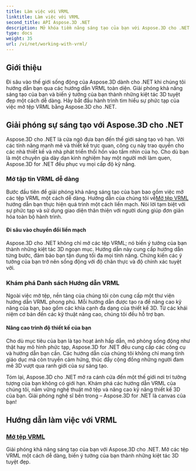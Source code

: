 ```yaml
---
title: Làm việc với VRML
linktitle: Làm việc với VRML
second_title: API Aspose.3D .NET
description: Mở khóa tiềm năng sáng tạo của bạn với Aspose.3D cho .NET! Mở tệp VRML, biến ý tưởng của bạn thành kỳ quan 3D. Khám phá các hướng dẫn VRML để làm chủ thiết kế liền mạch.
type: docs
weight: 35
url: /vi/net/working-with-vrml/
---
```


## Giới thiệu

Đi sâu vào thế giới sống động của Aspose.3D dành cho .NET khi chúng tôi hướng dẫn bạn qua các hướng dẫn VRML toàn diện. Giải phóng khả năng sáng tạo của bạn và biến ý tưởng của bạn thành những kiệt tác 3D tuyệt đẹp một cách dễ dàng. Hãy bắt đầu hành trình tìm hiểu sự phức tạp của việc mở tệp VRML bằng Aspose.3D cho .NET.

## Giải phóng sự sáng tạo với Aspose.3D cho .NET

Aspose.3D cho .NET là cửa ngõ đưa bạn đến thế giới sáng tạo vô hạn. Với các tính năng mạnh mẽ và thiết kế trực quan, công cụ này trao quyền cho các nhà thiết kế và nhà phát triển thổi hồn vào tầm nhìn của họ. Cho dù bạn là một chuyên gia dày dạn kinh nghiệm hay một người mới làm quen, Aspose.3D for .NET đều phục vụ mọi cấp độ kỹ năng.

### Mở tập tin VRML dễ dàng

 Bước đầu tiên để giải phóng khả năng sáng tạo của bạn bao gồm việc mở các tệp VRML một cách dễ dàng. Hướng dẫn của chúng tôi về[Mở tệp VRML](./opening-vrml-file/) hướng dẫn bạn thực hiện quá trình một cách liền mạch. Nói lời tạm biệt với sự phức tạp và sử dụng giao diện thân thiện với người dùng giúp đơn giản hóa toàn bộ hành trình.

#### Đi sâu vào chuyển đổi liền mạch

Aspose.3D cho .NET không chỉ mở các tệp VRML; nó biến ý tưởng của bạn thành những kiệt tác 3D ngoạn mục. Hướng dẫn này cung cấp hướng dẫn từng bước, đảm bảo bạn tận dụng tối đa mọi tính năng. Chứng kiến các ý tưởng của bạn trở nên sống động với độ chân thực và độ chính xác tuyệt vời.

### Khám phá Danh sách Hướng dẫn VRML

Ngoài việc mở tệp, nền tảng của chúng tôi còn cung cấp một thư viện hướng dẫn VRML phong phú. Mỗi hướng dẫn được tạo ra để nâng cao kỹ năng của bạn, bao gồm các khía cạnh đa dạng của thiết kế 3D. Từ các khái niệm cơ bản đến các kỹ thuật nâng cao, chúng tôi đều hỗ trợ bạn. 

#### Nâng cao trình độ thiết kế của bạn

Cho dù mục tiêu của bạn là tạo hoạt ảnh hấp dẫn, mô phỏng sống động như thật hay mô hình phức tạp, Aspose.3D for .NET đều cung cấp các công cụ và hướng dẫn bạn cần. Các hướng dẫn của chúng tôi không chỉ mang tính giáo dục mà còn truyền cảm hứng, thúc đẩy cộng đồng những người đam mê 3D vượt qua ranh giới của sự sáng tạo.

Tóm lại, Aspose.3D cho .NET mở ra cánh cửa đến một thế giới nơi trí tưởng tượng của bạn không có giới hạn. Khám phá các hướng dẫn VRML của chúng tôi, nắm vững nghệ thuật mở tệp và nâng cao kỹ năng thiết kế 3D của bạn. Giải phóng nghệ sĩ bên trong – Aspose.3D for .NET là canvas của bạn!
## Hướng dẫn làm việc với VRML
### [Mở tệp VRML](./opening-vrml-file/)
Giải phóng khả năng sáng tạo của bạn với Aspose.3D cho .NET. Mở các tệp VRML một cách dễ dàng, biến ý tưởng của bạn thành những kiệt tác 3D tuyệt đẹp.